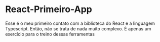 # React-Primeiro-App
Esse é o meu primeiro contato com a biblioteca do React e a linguagem Typescript. Então, não se trata de nada muito complexo. É apenas um exercício para o treino dessas ferramentas

